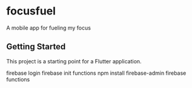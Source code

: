 # focusfuel

A mobile app for fueling my focus

## Getting Started

This project is a starting point for a Flutter application.

firebase login
firebase init functions
npm install firebase-admin firebase functions
